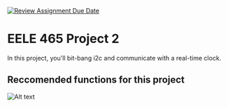 [![Review Assignment Due Date](https://classroom.github.com/assets/deadline-readme-button-22041afd0340ce965d47ae6ef1cefeee28c7c493a6346c4f15d667ab976d596c.svg)](https://classroom.github.com/a/ajoH7Ne3)
# EELE 465 Project 2

In this project, you'll bit-bang i2c and communicate with a real-time clock.

## Reccomended functions for this project

![Alt text](/resources "Project02-functions.HEIC")

